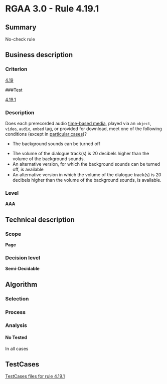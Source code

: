 # RGAA 3.0 -  Rule 4.19.1

## Summary

No-check rule

## Business description

### Criterion

[4.19](http://asqatasun.github.io/RGAA--3.0--EN/RGAA3.0_Criteria_English_version_v1.html#crit-4-19)

###Test

[4.19.1](http://asqatasun.github.io/RGAA--3.0--EN/RGAA3.0_Criteria_English_version_v1.html#test-4-19-1)

### Description
Does each prerecorded
    audio <a href="http://asqatasun.github.io/RGAA--3.0--EN/RGAA3.0_Glossary_English_version_v1.html#mMediaTemp">time-based
  media</a>, played via an <code>object</code>, <code>video</code>,
    <code>audio</code>, <code>embed</code> tag, or provided for download,
    meet one of the following conditions (except
    in <a title="Particular cases for criterion 4.19" href="http://asqatasun.github.io/RGAA--3.0--EN/RGAA3.0_Particular_cases_English_version_v1.html#cpCrit4-19">particular cases</a>)?
    <ul><li> The background sounds can be turned off</li>
  <li> The volume of the dialogue track(s) is 20
   decibels higher than the volume of the background
   sounds.</li>
  <li>An alternative version, for which the background
   sounds can be turned off, is available</li>
  <li>An alternative version in which the volume of the
   dialogue track(s) is 20 decibels higher than the
   volume of the background sounds, is available.</li>
    </ul> 


### Level

**AAA**

## Technical description

### Scope

**Page**

### Decision level

**Semi-Decidable**

## Algorithm

### Selection

### Process

### Analysis

#### No Tested 

In all cases



##  TestCases 

[TestCases files for rule 4.19.1](https://gitlab.com/asqatasun/Asqatasun/-/tree/master/rules/rules-rgaa3.0/src/test/resources/testcases/rgaa30/Rgaa30Rule041901/) 


